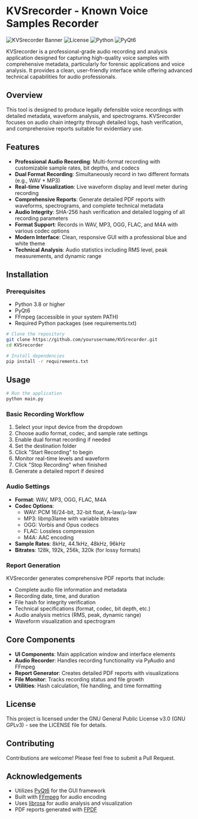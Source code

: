 # KVSrecorder - Known Voice Samples Recorder

![KVSrecorder Banner](https://img.shields.io/badge/KVSrecorder-Known%20Voice%20Samples%20Recorder-blue)
![License](https://img.shields.io/badge/License-GNU%20GPLv3-green)
![Python](https://img.shields.io/badge/Python-3.8%2B-blue)
![PyQt6](https://img.shields.io/badge/GUI-PyQt6-brightgreen)

KVSrecorder is a professional-grade audio recording and analysis application designed for capturing high-quality voice samples with comprehensive metadata, particularly for forensic applications and voice analysis. It provides a clean, user-friendly interface while offering advanced technical capabilities for audio professionals.

## Overview

This tool is designed to produce legally defensible voice recordings with detailed metadata, waveform analysis, and spectrograms. KVSrecorder focuses on audio chain integrity through detailed logs, hash verification, and comprehensive reports suitable for evidentiary use.

## Features

- **Professional Audio Recording**: Multi-format recording with customizable sample rates, bit depths, and codecs
- **Dual Format Recording**: Simultaneously record in two different formats (e.g., WAV + MP3)
- **Real-time Visualization**: Live waveform display and level meter during recording
- **Comprehensive Reports**: Generate detailed PDF reports with waveforms, spectrograms, and complete technical metadata
- **Audio Integrity**: SHA-256 hash verification and detailed logging of all recording parameters
- **Format Support**: Records in WAV, MP3, OGG, FLAC, and M4A with various codec options
- **Modern Interface**: Clean, responsive GUI with a professional blue and white theme
- **Technical Analysis**: Audio statistics including RMS level, peak measurements, and dynamic range

## Installation

### Prerequisites

- Python 3.8 or higher
- PyQt6
- FFmpeg (accessible in your system PATH)
- Required Python packages (see requirements.txt)

```bash
# Clone the repository
git clone https://github.com/yourusername/KVSrecorder.git
cd KVSrecorder

# Install dependencies
pip install -r requirements.txt
```

## Usage

```bash
# Run the application
python main.py
```

### Basic Recording Workflow

1. Select your input device from the dropdown
2. Choose audio format, codec, and sample rate settings
3. Enable dual format recording if needed
4. Set the destination folder
5. Click "Start Recording" to begin
6. Monitor real-time levels and waveform
7. Click "Stop Recording" when finished
8. Generate a detailed report if desired

### Audio Settings

- **Format**: WAV, MP3, OGG, FLAC, M4A
- **Codec Options**:
  - WAV: PCM 16/24-bit, 32-bit float, A-law/μ-law
  - MP3: libmp3lame with variable bitrates
  - OGG: Vorbis and Opus codecs
  - FLAC: Lossless compression
  - M4A: AAC encoding
- **Sample Rates**: 8kHz, 44.1kHz, 48kHz, 96kHz
- **Bitrates**: 128k, 192k, 256k, 320k (for lossy formats)

### Report Generation

KVSrecorder generates comprehensive PDF reports that include:

- Complete audio file information and metadata
- Recording date, time, and duration
- File hash for integrity verification
- Technical specifications (format, codec, bit depth, etc.)
- Audio analysis metrics (RMS, peak, dynamic range)
- Waveform visualization and spectrogram

## Core Components

- **UI Components**: Main application window and interface elements
- **Audio Recorder**: Handles recording functionality via PyAudio and FFmpeg
- **Report Generator**: Creates detailed PDF reports with visualizations
- **File Monitor**: Tracks recording status and file growth
- **Utilities**: Hash calculation, file handling, and time formatting

## License

This project is licensed under the GNU General Public License v3.0 (GNU GPLv3) - see the LICENSE file for details.

## Contributing

Contributions are welcome! Please feel free to submit a Pull Request.

## Acknowledgements

- Utilizes [PyQt6](https://www.riverbankcomputing.com/software/pyqt/) for the GUI framework
- Built with [FFmpeg](https://ffmpeg.org/) for audio encoding
- Uses [librosa](https://librosa.org/) for audio analysis and visualization
- PDF reports generated with [FPDF](https://pyfpdf.readthedocs.io/)
